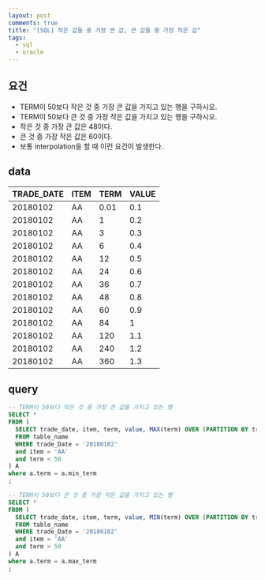 ```yaml
---
layout: post
comments: true
title: "[SQL] 작은 값들 중 가장 큰 값, 큰 값들 중 가장 작은 값"
tags:
  - sql
  - oracle
---
```


## 요건

- TERM이 50보다 작은 것 중 가장 큰 값을 가지고 있는 행을 구하시오.
- TERM이 50보다 큰 것 중 가장 작은 값을 가지고 있는 행을 구하시오.
- 작은 것 중 가장 큰 값은 48이다.
- 큰 것 중 가장 작은 값은 60이다.
- 보통 interpolation을 할 때 이런 요건이 발생한다.

## data

| TRADE_DATE | ITEM | TERM | VALUE |
| ---------- | ---- | ---- | ----- |
| 20180102   | AA   | 0.01 | 0.1   |
| 20180102   | AA   | 1    | 0.2   |
| 20180102   | AA   | 3    | 0.3   |
| 20180102   | AA   | 6    | 0.4   |
| 20180102   | AA   | 12   | 0.5   |
| 20180102   | AA   | 24   | 0.6   |
| 20180102   | AA   | 36   | 0.7   |
| 20180102   | AA   | 48   | 0.8   |
| 20180102   | AA   | 60   | 0.9   |
| 20180102   | AA   | 84   | 1     |
| 20180102   | AA   | 120  | 1.1   |
| 20180102   | AA   | 240  | 1.2   |
| 20180102   | AA   | 360  | 1.3   |

## query

```sql
-- TERM이 50보다 작은 것 중 가장 큰 값을 가지고 있는 행
SELECT *
FROM (
  SELECT trade_date, item, term, value, MAX(term) OVER (PARTITION BY trade_date, item) min_term
  FROM table_name
  WHERE trade_Date = '20180102'
  and item = 'AA'
  and term < 50
) A
where a.term = a.min_term
;

-- TERM이 50보다 큰 것 중 가장 작은 값을 가지고 있는 행
SELECT *
FROM (
  SELECT trade_date, item, term, value, MIN(term) OVER (PARTITION BY trade_date, item) max_term
  FROM table_name
  WHERE trade_Date = '20180102'
  and item = 'AA'
  and term > 50
) A
where a.term = a.max_term
;
```
